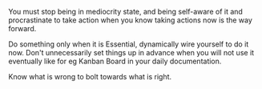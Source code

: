 You must stop being in mediocrity state, and being self-aware of it and procrastinate to take action when you know taking actions now is the way forward.

Do something only when it is Essential, dynamically wire yourself to do it now. Don't unnecessarily set things up in advance when you will not use it eventually like for eg Kanban Board in your daily documentation.

Know what is wrong to bolt towards what is right.

